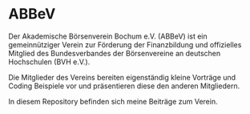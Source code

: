 # ABBeV
Der Akademische Börsenverein Bochum e.V. (ABBeV) ist ein gemeinnütziger Verein zur Förderung der Finanzbildung und offizielles Mitglied des Bundesverbandes der Börsenvereine an deutschen Hochschulen (BVH e.V.).

Die Mitglieder des Vereins bereiten eigenständig kleine Vorträge und Coding Beispiele vor und präsentieren diese den anderen Mitgliedern. 

In diesem Repository befinden sich meine Beiträge zum Verein.
